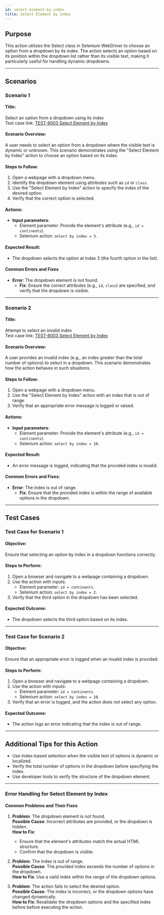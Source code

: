```yaml
---
id: select-element-by-index
title: Select Element by Index
---
```


## Purpose
This action utilizes the Select class in Selenium WebDriver to choose an option from a dropdown by its index. The action selects an option based on its position within the dropdown list rather than its visible text, making it particularly useful for handling dynamic dropdowns.

---

## Scenarios

### Scenario 1

#### Title:
Select an option from a dropdown using its index  
Test case link: [TEST-8003 Select Element by Index](https://zeuz.zeuz.ai/Home/ManageTestCases/Edit/TEST-8003/#parentHorizontalTab2)

#### Scenario Overview:
A user needs to select an option from a dropdown where the visible text is dynamic or unknown. This scenario demonstrates using the "Select Element by Index" action to choose an option based on its index.

#### Steps to Follow:
1. Open a webpage with a dropdown menu.
2. Identify the dropdown element using attributes such as `id` or `class`.
3. Use the "Select Element by Index" action to specify the index of the desired option.
4. Verify that the correct option is selected.

#### Actions:
- **Input parameters**:
  - Element parameter: Provide the element's attribute (e.g., `id = continents`).
  - Selenium action: `select by index = 3`.

#### Expected Result:
- The dropdown selects the option at index 3 (the fourth option in the list).

#### Common Errors and Fixes
- **Error**: The dropdown element is not found.
  - **Fix**: Ensure the correct attributes (e.g., `id`, `class`) are specified, and verify that the dropdown is visible.

---

### Scenario 2

#### Title:
Attempt to select an invalid index  
Test case link: [TEST-8003 Select Element by Index](https://zeuz.zeuz.ai/Home/ManageTestCases/Edit/TEST-8003/#parentHorizontalTab2)

#### Scenario Overview:
A user provides an invalid index (e.g., an index greater than the total number of options) to select in a dropdown. This scenario demonstrates how the action behaves in such situations.

#### Steps to Follow:
1. Open a webpage with a dropdown menu.
2. Use the "Select Element by Index" action with an index that is out of range.
3. Verify that an appropriate error message is logged or raised.

#### Actions:
- **Input parameters**:
  - Element parameter: Provide the element's attribute (e.g., `id = continents`).
  - Selenium action: `select by index = 10`.

#### Expected Result:
- An error message is logged, indicating that the provided index is invalid.

#### Common Errors and Fixes:
- **Error**: The index is out of range.
  - **Fix**: Ensure that the provided index is within the range of available options in the dropdown.

---

## Test Cases

### Test Case for Scenario 1

#### Objective:
Ensure that selecting an option by index in a dropdown functions correctly.

#### Steps to Perform:
1. Open a browser and navigate to a webpage containing a dropdown.
2. Use the action with inputs:
   - Element parameter: `id = continents`.
   - Selenium action: `select by index = 2`.
3. Verify that the third option in the dropdown has been selected.

#### Expected Outcome:
- The dropdown selects the third option based on its index.

---

### Test Case for Scenario 2

#### Objective:
Ensure that an appropriate error is logged when an invalid index is provided.

#### Steps to Perform:
1. Open a browser and navigate to a webpage containing a dropdown.
2. Use the action with inputs:
   - Element parameter: `id = continents`.
   - Selenium action: `select by index = 10`.
3. Verify that an error is logged, and the action does not select any option.

#### Expected Outcome:
- The action logs an error indicating that the index is out of range.

---

## Additional Tips for this Action
- Use index-based selection when the visible text of options is dynamic or localized.
- Verify the total number of options in the dropdown before specifying the index.
- Use developer tools to verify the structure of the dropdown element.

---

### Error Handling for Select Element by Index

#### Common Problems and Their Fixes
1. **Problem**: The dropdown element is not found.  
   **Possible Cause**: Incorrect attributes are provided, or the dropdown is hidden.  
   **How to Fix**:  
   - Ensure that the element's attributes match the actual HTML structure.
   - Confirm that the dropdown is visible.

2. **Problem**: The index is out of range.  
   **Possible Cause**: The provided index exceeds the number of options in the dropdown.  
   **How to Fix**: Use a valid index within the range of the dropdown options.

3. **Problem**: The action fails to select the desired option.  
   **Possible Cause**: The index is incorrect, or the dropdown options have changed dynamically.  
   **How to Fix**: Revalidate the dropdown options and the specified index before before executing the action.